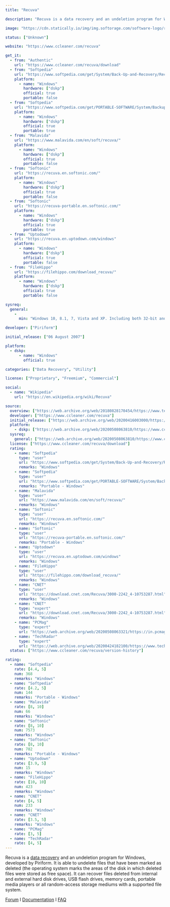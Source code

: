 ```yaml
---
title: "Recuva"

description: "Recuva is a data recovery and an undeletion program for Windows"

image: "https://cdn.statically.io/img/img.softorage.com/software-logo/recuva.png?h=64"

status: ["Unknown"]

website: "https://www.ccleaner.com/recuva"

get_it:
  - from: "Authentic"
    url: "https://www.ccleaner.com/recuva/download"
  - from: "Softpedia"
    url: "https://www.softpedia.com/get/System/Back-Up-and-Recovery/Recuva.shtml"
    platform:
      - name: "Windows"
        hardware: ["dskp"]
        official: true
        portable: false
  - from: "Softpedia"
    url: "https://www.softpedia.com/get/PORTABLE-SOFTWARE/System/Backup-and-Recovery/Portable-Recuva.shtml"
    platform:
      - name: "Windows"
        hardware: ["dskp"]
        official: true
        portable: true
  - from: "Malavida"
    url: "https://www.malavida.com/en/soft/recuva/"
    platform:
      - name: "Windows"
        hardware: ["dskp"]
        official: true
        portable: false
  - from: "Softonic"
    url: "https://recuva.en.softonic.com/"
    platform:
      - name: "Windows"
        hardware: ["dskp"]
        official: true
        portable: false
  - from: "Softonic"
    url: "https://recuva-portable.en.softonic.com/"
    platform:
      - name: "Windows"
        hardware: ["dskp"]
        official: true
        portable: true
  - from: "Uptodown"
    url: "https://recuva.en.uptodown.com/windows"
    platform:
      - name: "Windows"
        hardware: ["dskp"]
        official: true
        portable: false
  - from: "FileHippo"
    url: "https://filehippo.com/download_recuva/"
    platform:
      - name: "Windows"
        hardware: ["dskp"]
        official: true
        portable: false

sysreq:
  general:
    -
      min: "Windows 10, 8.1, 7, Vista and XP. Including both 32-bit and 64-bit versions, but not RT tablet editions."

developer: ["Piriform"]

initial_release: ["06 August 2007"]

platform:
  - dskp:
      - name: "Windows"
        official: true

categories: ["Data Recovery", "Utility"]

license: ["Proprietary", "Freemium", "Commercial"]

social:
  - name: "Wikipedia"
    url: "https://en.wikipedia.org/wiki/Recuva"

source:
  overview: ["https://web.archive.org/web/20180828170454/https://www.techrepublic.com/blog/five-apps/five-free-portable-recovery-tools/", "https://web.archive.org/web/20200226201220/https://www.technibble.com/repair-tool-of-the-week-recuva-portable/", "https://web.archive.org/web/20190328180100/http://software-today.com/recuva"]
  developer: ["https://www.ccleaner.com/recuva"]
  initial_release: ["https://web.archive.org/web/20200416003000/https://www.ccleaner.com/recuva/version-history"]
  platform:
    - dskp: ["https://web.archive.org/web/20200508063810/https://www.ccleaner.com/recuva/download"]
  sysreq:
    general: ["https://web.archive.org/web/20200508063810/https://www.ccleaner.com/recuva/download"]
  license: ["https://www.ccleaner.com/recuva/download"]
  rating:
    - name: "Softpedia"
      type: "user"
      url: "https://www.softpedia.com/get/System/Back-Up-and-Recovery/Recuva.shtml"
      remarks: "Windows"
    - name: "Softpedia"
      type: "user"
      url: "https://www.softpedia.com/get/PORTABLE-SOFTWARE/System/Backup-and-Recovery/Portable-Recuva.shtml"
      remarks: "Portable - Windows"
    - name: "Malavida"
      type: "user"
      url: "https://www.malavida.com/en/soft/recuva/"
      remarks: "Windows"
    - name: "Softonic"
      type: "user"
      url: "https://recuva.en.softonic.com/"
      remarks: "Windows"
    - name: "Softonic"
      type: "user"
      url: "https://recuva-portable.en.softonic.com/"
      remarks: "Portable - Windows"
    - name: "Uptodown"
      type: "user"
      url: "https://recuva.en.uptodown.com/windows"
      remarks: "Windows"
    - name: "FileHippo"
      type: "user"
      url: "https://filehippo.com/download_recuva/"
      remarks: "Windows"
    - name: "CNET"
      type: "user"
      url: "https://download.cnet.com/Recuva/3000-2242_4-10753287.html"
      remarks: "Windows"
    - name: "CNET"
      type: "expert"
      url: "https://download.cnet.com/Recuva/3000-2242_4-10753287.html"
      remarks: "Windows"
    - name: "PCMag"
      type: "expert"
      url: "https://web.archive.org/web/20200508063321/https://in.pcmag.com/utilities-from-pc-ma/33550/recuva"
    - name: "TechRadar"
      type: "expert"
      url: "https://web.archive.org/web/20200424182100/https://www.techradar.com/reviews/pc-mac/software/piriform-recuva-review-1323657/review"
  status: ["https://www.ccleaner.com/recuva/version-history"]

rating:
  - name: "Softpedia"
    rate: [4.4, 5]
    num: 368
    remarks: "Windows"
  - name: "Softpedia"
    rate: [4.2, 5]
    num: 144
    remarks: "Portable - Windows"
  - name: "Malavida"
    rate: [8, 10]
    num: 66
    remarks: "Windows"
  - name: "Softonic"
    rate: [8, 10]
    num: 7573
    remarks: "Windows"
  - name: "Softonic"
    rate: [8, 10]
    num: 782
    remarks: "Portable - Windows"
  - name: "Uptodown"
    rate: [3.9, 5]
    num: 15
    remarks: "Windows"
  - name: "FileHippo"
    rate: [10, 10]
    num: 423
    remarks: "Windows"
  - name: "CNET"
    rate: [4, 5]
    num: 233
    remarks: "Windows"
  - name: "CNET"
    rate: [3.5, 5]
    remarks: "Windows"
  - name: "PCMag"
    rate: [3, 5]
  - name: "TechRadar"
    rate: [4, 5]
---
```

  Recuva is a [data recovery](/categories/data-recovery/) and an undeletion program for Windows, developed by Piriform. It is able to undelete files that have been marked as deleted (the operating system marks the areas of the disk in which deleted files were stored as free space). It can recover files deleted from internal and external hard disk drives, USB flash drives, memory cards, portable media players or all random-access storage mediums with a supported file system.
  
  [Forum](https://community.ccleaner.com/forum/16-recuva/)  I  [Documentation](https://www.ccleaner.com/docs/recuva)  I  [FAQ](https://www.ccleaner.com/recuva/faq)


